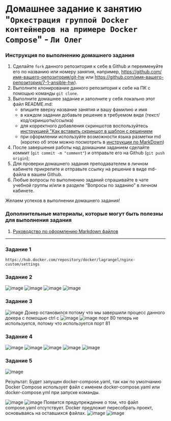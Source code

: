 # Домашнее задание к занятию "`Оркестрация группой Docker контейнеров на примере Docker Compose`" - `Ли Олег`


### Инструкция по выполнению домашнего задания

   1. Сделайте `fork` данного репозитория к себе в Github и переименуйте его по названию или номеру занятия, например, https://github.com/имя-вашего-репозитория/git-hw или  https://github.com/имя-вашего-репозитория/7-1-ansible-hw).
   2. Выполните клонирование данного репозитория к себе на ПК с помощью команды `git clone`.
   3. Выполните домашнее задание и заполните у себя локально этот файл README.md:
      - впишите вверху название занятия и вашу фамилию и имя
      - в каждом задании добавьте решение в требуемом виде (текст/код/скриншоты/ссылка)
      - для корректного добавления скриншотов воспользуйтесь [инструкцией "Как вставить скриншот в шаблон с решением](https://github.com/netology-code/sys-pattern-homework/blob/main/screen-instruction.md)
      - при оформлении используйте возможности языка разметки md (коротко об этом можно посмотреть в [инструкции  по MarkDown](https://github.com/netology-code/sys-pattern-homework/blob/main/md-instruction.md))
   4. После завершения работы над домашним заданием сделайте коммит (`git commit -m "comment"`) и отправьте его на Github (`git push origin`);
   5. Для проверки домашнего задания преподавателем в личном кабинете прикрепите и отправьте ссылку на решение в виде md-файла в вашем Github.
   6. Любые вопросы по выполнению заданий спрашивайте в чате учебной группы и/или в разделе “Вопросы по заданию” в личном кабинете.
   
Желаем успехов в выполнении домашнего задания!
   
### Дополнительные материалы, которые могут быть полезны для выполнения задания

1. [Руководство по оформлению Markdown файлов](https://gist.github.com/Jekins/2bf2d0638163f1294637#Code)

---

### Задание 1

```
https://hub.docker.com/repository/docker/lagrangel/nginx-custom/settings
```

### Задание 2

![image](https://github.com/user-attachments/assets/57371442-84ae-473a-b5dd-eb335b8f40b9)
![image](https://github.com/user-attachments/assets/86e2f1e0-2f64-4c90-b1e2-c4abc867df79)
![image](https://github.com/user-attachments/assets/9f76ce95-f6b1-4e48-8276-83e4bfaea421)
![image](https://github.com/user-attachments/assets/231fa57f-2dea-4b62-91b0-63e798ff6778)


### Задание 3

![image](https://github.com/user-attachments/assets/fef4a4bb-27c3-4b67-a6af-cceb500ad4f0)
Докер остановился потому что мы завершили процесс данного докера с помощью ctrl c
![image](https://github.com/user-attachments/assets/809d607b-11d7-416e-9339-6a6de77d985a)
![image](https://github.com/user-attachments/assets/192dc065-2a8e-49c9-bc8b-46ea88410c8c)
порт 80 теперь не используется, потому что используется порт 81


### Задание 4

![image](https://github.com/user-attachments/assets/2091dd52-abaf-424f-b160-b4239668e3ca)
![image](https://github.com/user-attachments/assets/c1a00f7c-8a33-423f-a5b3-8baa2470fc74)
![image](https://github.com/user-attachments/assets/aea6c689-923d-4620-86b9-1dc0a90b523b)
![image](https://github.com/user-attachments/assets/fb0fc927-dcc7-4182-9a73-6cf88f2fb2c8)
![image](https://github.com/user-attachments/assets/2bcbd126-fa86-4ac0-8807-ccb3e9838418)

### Задание 5
![image](https://github.com/user-attachments/assets/a2749798-4163-4556-8fbd-0e15abf5e646)

Результат: Будет запущен docker-compose.yaml, так как по умолчанию Docker Compose использует файл с именем docker-compose.yaml или docker-compose.yml при запуске команды.

![image](https://github.com/user-attachments/assets/0ad868ba-733b-4acf-b09b-b25a943d3e31)
![image](https://github.com/user-attachments/assets/9db74b8f-4c53-4ed8-a043-d0419cefd275)
Появится предупреждение о том, что файл compose.yaml отсутствует. Docker предложит пересобрать проект, основываясь на оставшихся файлах.
![image](https://github.com/user-attachments/assets/4edf9bec-5b8f-40de-8c81-aa2f81bc65b9)
![image](https://github.com/user-attachments/assets/076c7f68-8ad0-4ca0-8376-01923269c2a8)

















